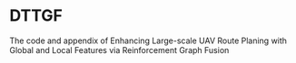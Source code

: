 # DTTGF
The code and appendix of Enhancing Large-scale UAV Route Planing with Global and Local Features via Reinforcement Graph Fusion
